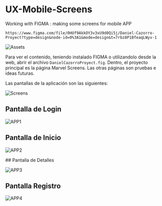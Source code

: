 # UX-Mobile-Screens

Working with FIGMA : making some screens for mobile APP

`https://www.figma.com/file/0HUf9AkkOY3v3xU9d0Qi5j/Daniel-Cazorro-Proyect?type=design&node-id=0%3A1&mode=design&t=7rbz8P1BfeaqLWyv-1`

![Assets](/Pictures/Assets.png)

Para ver el contenido, teniendo instalado FIGMA o utilizandolo desde la web, abrir el archivo `DanielCazorroProyect.fig`. Dentro, el proyecto principal es la página Marvel Screens. Las otras páginas son pruebas e ideas futuras.

Las pantallas de la aplicación son las siguientes:

![Screens](/Pictures/Screens.png)

## Pantalla de Login

![APP1](/Pictures/App1.png)

## Pantalla de Inicio

![APP2](/Pictures/App2.png)

## Pantalla de Detalles

![APP3](/Pictures/App3.png)

## Pantalla Registro

![APP4](/Pictures/App4.png)